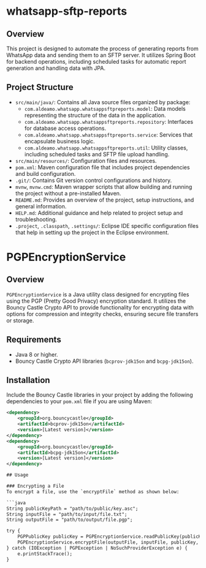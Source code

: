 # whatsapp-sftp-reports

## Overview
This project is designed to automate the process of generating reports from WhatsApp data and sending them to an SFTP server. It utilizes Spring Boot for backend operations, including scheduled tasks for automatic report generation and handling data with JPA.

## Project Structure
- `src/main/java/`: Contains all Java source files organized by package:
  - `com.aldeamo.whatsapp.whatsappsftpreports.model`: Data models representing the structure of the data in the application.
  - `com.aldeamo.whatsapp.whatsappsftpreports.repository`: Interfaces for database access operations.
  - `com.aldeamo.whatsapp.whatsappsftpreports.service`: Services that encapsulate business logic.
  - `com.aldeamo.whatsapp.whatsappsftpreports.util`: Utility classes, including scheduled tasks and SFTP file upload handling.
- `src/main/resources/`: Configuration files and resources.
- `pom.xml`: Maven configuration file that includes project dependencies and build configuration.
- `.git/`: Contains Git version control configurations and history.
- `mvnw`, `mvnw.cmd`: Maven wrapper scripts that allow building and running the project without a pre-installed Maven.
- `README.md`: Provides an overview of the project, setup instructions, and general information.
- `HELP.md`: Additional guidance and help related to project setup and troubleshooting.
- `.project`, `.classpath`, `.settings/`: Eclipse IDE specific configuration files that help in setting up the project in the Eclipse environment.


# PGPEncryptionService

## Overview
`PGPEncryptionService` is a Java utility class designed for encrypting files using the PGP (Pretty Good Privacy) encryption standard. It utilizes the Bouncy Castle Crypto API to provide functionality for encrypting data with options for compression and integrity checks, ensuring secure file transfers or storage.

## Requirements
- Java 8 or higher.
- Bouncy Castle Crypto API libraries (`bcprov-jdk15on` and `bcpg-jdk15on`).

## Installation
Include the Bouncy Castle libraries in your project by adding the following dependencies to your `pom.xml` file if you are using Maven:

```xml
<dependency>
    <groupId>org.bouncycastle</groupId>
    <artifactId>bcprov-jdk15on</artifactId>
    <version>[Latest version]</version>
</dependency>
<dependency>
    <groupId>org.bouncycastle</groupId>
    <artifactId>bcpg-jdk15on</artifactId>
    <version>[Latest version]</version>
</dependency>

## Usage

### Encrypting a File
To encrypt a file, use the `encryptFile` method as shown below:

```java
String publicKeyPath = "path/to/public/key.asc";
String inputFile = "path/to/input/file.txt";
String outputFile = "path/to/output/file.pgp";

try {
    PGPPublicKey publicKey = PGPEncryptionService.readPublicKey(publicKeyPath);
    PGPEncryptionService.encryptFile(outputFile, inputFile, publicKey, true, true);
} catch (IOException | PGPException | NoSuchProviderException e) {
    e.printStackTrace();
}
